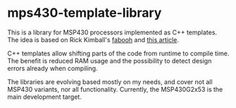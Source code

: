 mps430-template-library
=======================

This is a library for MSP430 processors implemented as C++ templates. The idea
is based on Rick Kimball's [fabooh](http://fabooh.com/about-fabooh/) and [this
article](http://www.webalice.it/fede.tft/stm32/stm32_gpio_and_template_metaprogramming.html).

C++ templates allow shifting parts of the code from runtime to compile time.
The benefit is reduced RAM usage and the possibility to detect design errors
already when compiling.

The libraries are evolving based mostly on my needs, and cover not all MSP430
variants, nor all functionality. Currently, the MSP430G2x53 is the main
development target.
